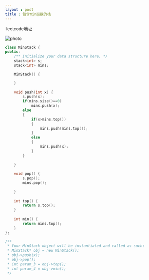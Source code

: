 ```yaml
---
layout : post
title : 包含min函数的栈
---
```


<a herf = "https://leetcode-cn.com/problems/bao-han-minhan-shu-de-zhan-lcof/" > leetcode地址</a>

 ![photo]({{site.url}}/assets/img/offer30.png)


```C++
class MinStack {
public:
    /** initialize your data structure here. */
    stack<int> s;
    stack<int> mins;

    MinStack() {

    }
    
    void push(int x) {
        s.push(x);
        if(mins.size()==0)
            mins.push(x);
        else
        {
            if(x>mins.top())
            {
                mins.push(mins.top());
            }
            else
            {
                mins.push(x);
            }
        }
        
    }
    
    void pop() {
        s.pop();
        mins.pop();
        
    }
    
    int top() {
        return s.top();
    }
    
    int min() {
        return mins.top();
    }
};

/**
 * Your MinStack object will be instantiated and called as such:
 * MinStack* obj = new MinStack();
 * obj->push(x);
 * obj->pop();
 * int param_3 = obj->top();
 * int param_4 = obj->min();
 */
```

